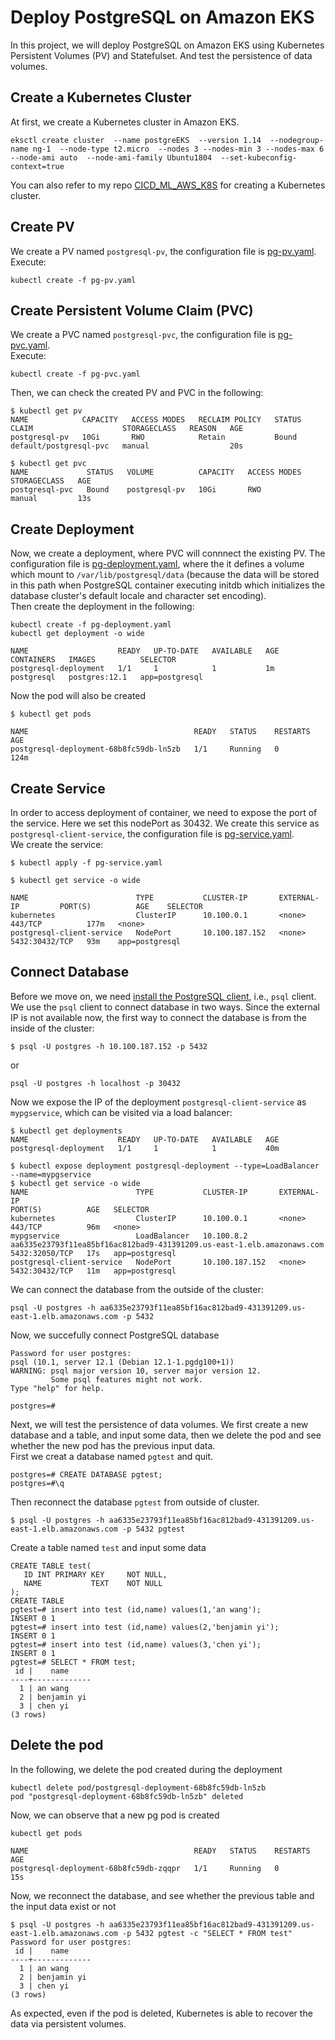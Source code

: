# Deploy PostgreSQL on Amazon EKS
In this project, we will deploy PostgreSQL on Amazon EKS using Kubernetes Persistent Volumes (PV) and Statefulset. And test the persistence of data volumes. 

## Create a Kubernetes Cluster
At first, we create a Kubernetes cluster in Amazon EKS.
```
eksctl create cluster  --name postgreEKS  --version 1.14  --nodegroup-name ng-1  --node-type t2.micro  --nodes 3 --nodes-min 3 --nodes-max 6 --node-ami auto  --node-ami-family Ubuntu1804  --set-kubeconfig-context=true
```
You can also refer to my repo [CICD_ML_AWS_K8S](https://github.com/cy235/CICD_ML_AWS_K8S) for creating a Kubernetes cluster.

## Create PV
We create a PV named `postgresql-pv`, the configuration file is [pg-pv.yaml](https://github.com/cy235/PostgreSQL_EKS/blob/master/pg-pv.yaml).</br>
Execute:
```
kubectl create -f pg-pv.yaml
```

## Create Persistent Volume Claim (PVC)
We create a PVC named `postgresql-pvc`, the configuration file is [pg-pvc.yaml](https://github.com/cy235/PostgreSQL_EKS/blob/master/pg-pvc.yaml).</br>
Execute:
```
kubectl create -f pg-pvc.yaml
```

Then, we can check the created PV and PVC in the following:
```
$ kubectl get pv
NAME            CAPACITY   ACCESS MODES   RECLAIM POLICY   STATUS   CLAIM                    STORAGECLASS   REASON   AGE
postgresql-pv   10Gi       RWO            Retain           Bound    default/postgresql-pvc   manual                  20s

$ kubectl get pvc
NAME             STATUS   VOLUME          CAPACITY   ACCESS MODES   STORAGECLASS   AGE
postgresql-pvc   Bound    postgresql-pv   10Gi       RWO            manual         13s
```

## Create Deployment
Now, we create a deployment, where PVC will connnect the existing PV. The configuration file is [pg-deployment.yaml](https://github.com/cy235/PostgreSQL_EKS/blob/master/pg-deployment.yaml), where the it defines a volume which mount to `/var/lib/postgresql/data` (because the data will be stored in this path when PostgreSQL container executing initdb which initializes the database cluster's default locale and character set encoding).</br>
Then create the deployment in the following:
```
kubectl create -f pg-deployment.yaml
kubectl get deployment -o wide

NAME                    READY   UP-TO-DATE   AVAILABLE   AGE    CONTAINERS   IMAGES          SELECTOR
postgresql-deployment   1/1     1            1           1m     postgresql   postgres:12.1   app=postgresql
```
Now the pod will also be created
```
$ kubectl get pods

NAME                                     READY   STATUS    RESTARTS   AGE
postgresql-deployment-68b8fc59db-ln5zb   1/1     Running   0          124m
```

## Create Service
In order to access deployment of container, we need to expose the port of the service. Here we set this nodePort as 30432.
We create this service as `postgresql-client-service`, the configuration file is [pg-service.yaml](https://github.com/cy235/PostgreSQL_EKS/blob/master/pg-service.yaml).</br>
We create the service:

```
$ kubectl apply -f pg-service.yaml

$ kubectl get service -o wide

NAME                        TYPE           CLUSTER-IP       EXTERNAL-IP         PORT(S)          AGE    SELECTOR
kubernetes                  ClusterIP      10.100.0.1       <none>              443/TCP          177m   <none>
postgresql-client-service   NodePort       10.100.187.152   <none>               5432:30432/TCP   93m    app=postgresql
```

## Connect Database
Before we move on, we need [install the PostgreSQL client](https://www.ibm.com/cloud/blog/new-builders/postgresql-tips-installing-the-postgresql-client), i.e., `psql` client. We use the `psql` client to connect database in two ways.
Since the external IP is not available now, the first way to connect the database is from the inside of the cluster:
```
$ psql -U postgres -h 10.100.187.152 -p 5432
```
or
```
psql -U postgres -h localhost -p 30432
```
Now we expose the IP of the deployment `postgresql-client-service` as `mypgservice`, which can be visited via a load balancer:
```
$ kubectl get deployments
NAME                    READY   UP-TO-DATE   AVAILABLE   AGE
postgresql-deployment   1/1     1            1           40m

$ kubectl expose deployment postgresql-deployment --type=LoadBalancer --name=mypgservice
$ kubectl get service -o wide
NAME                        TYPE           CLUSTER-IP       EXTERNAL-IP                                                              PORT(S)          AGE   SELECTOR
kubernetes                  ClusterIP      10.100.0.1       <none>                                                                   443/TCP          96m   <none>
mypgservice                 LoadBalancer   10.100.8.2       aa6335e23793f11ea85bf16ac812bad9-431391209.us-east-1.elb.amazonaws.com   5432:32050/TCP   17s   app=postgresql
postgresql-client-service   NodePort       10.100.187.152   <none>                                                                   5432:30432/TCP   11m   app=postgresql

```
We can connect the database from the outside of the cluster:
```
psql -U postgres -h aa6335e23793f11ea85bf16ac812bad9-431391209.us-east-1.elb.amazonaws.com -p 5432
```
Now, we succefully connect PostgreSQL database

```
Password for user postgres:
psql (10.1, server 12.1 (Debian 12.1-1.pgdg100+1))
WARNING: psql major version 10, server major version 12.
         Some psql features might not work.
Type "help" for help.

postgres=#
```
Next, we will test the persistence of data volumes. We first create a new database and a table, and input some data, then we delete the pod and see whether the new pod has the previous input data.</br>
First we creat a database named `pgtest` and quit.
```
postgres=# CREATE DATABASE pgtest;
postgres=#\q
```
Then reconnect the database `pgtest` from outside of cluster.

```
$ psql -U postgres -h aa6335e23793f11ea85bf16ac812bad9-431391209.us-east-1.elb.amazonaws.com -p 5432 pgtest
```
Create a table named `test` and input some data
```
CREATE TABLE test(
   ID INT PRIMARY KEY     NOT NULL,
   NAME           TEXT    NOT NULL
);
CREATE TABLE
pgtest=# insert into test (id,name) values(1,'an wang');
INSERT 0 1
pgtest=# insert into test (id,name) values(2,'benjamin yi');
INSERT 0 1
pgtest=# insert into test (id,name) values(3,'chen yi');
INSERT 0 1
pgtest=# SELECT * FROM test;
 id |    name     
----+-------------
  1 | an wang
  2 | benjamin yi
  3 | chen yi
(3 rows)
```

## Delete the pod
In the following, we delete the pod created during the deployment
```
kubectl delete pod/postgresql-deployment-68b8fc59db-ln5zb
pod "postgresql-deployment-68b8fc59db-ln5zb" deleted
```

Now, we can observe that a new pg pod is created
```
kubectl get pods

NAME                                     READY   STATUS    RESTARTS   AGE
postgresql-deployment-68b8fc59db-zqqpr   1/1     Running   0          15s
```
Now, we reconnect the database, and see whether the previous table and the input data exist or not 
```
$ psql -U postgres -h aa6335e23793f11ea85bf16ac812bad9-431391209.us-east-1.elb.amazonaws.com -p 5432 pgtest -c "SELECT * FROM test"
Password for user postgres:
 id |    name     
----+-------------
  1 | an wang
  2 | benjamin yi
  3 | chen yi
(3 rows)
```

As expected, even if the pod is deleted, Kubernetes is able to recover the data via persistent volumes.
